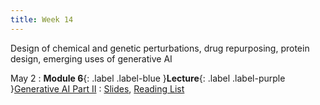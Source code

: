 ```yaml
---
title: Week 14
---
```


Design of chemical and genetic perturbations, drug repurposing, protein design, emerging uses of generative AI

May 2
: **Module 6**{: .label .label-blue }**Lecture**{: .label .label-purple }[Generative AI Part II](/BMI702/lectures/module6/week14)
  : [Slides](#), [Reading List](/BMI702/lectures/module6/week14)

